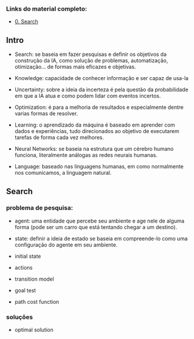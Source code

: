 ### Links do material completo:
- [0. Search](https://cs50.harvard.edu/ai/2024/weeks/0/)


## Intro
- Search: se baseia em fazer pesquisas e definir os objetivos da construção da IA, como solução de problemas, automatização, otimização... de formas mais eficazes e objetivas.

- Knowledge: capacidade de conhecer informação e ser capaz de usa-la

- Uncertainty: sobre a ideia da incerteza é pela questão da probabilidade em que a IA atua e como podem lidar com eventos incertos.

- Optimization: é para a melhoria de resultados e especialmente dentre varias formas de resolver.

- Learning: o aprendizado da máquina é baseado em aprender com dados e experiências, tudo direcionados ao objetivo de executarem tarefas de forma cada vez melhores.

- Neural Networks: se baseia na estrutura que um cérebro humano funciona, literalmente análogas as redes neurais humanas.

- Language: baseado nas linguagens humanas, em como normalmente nos comunicamos, a linguagem natural.

## Search

### problema de pesquisa:

- agent: uma entidade que percebe seu ambiente e age nele de alguma forma (pode ser um carro que está tentando chegar a um destino).
- state: definir a ideia de estado se baseia em compreende-lo como uma configuração do agente em seu ambiente.

- initial state
- actions
- transition model
- goal test
- path cost function 

### soluções

- optimal solution
